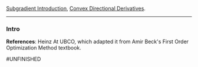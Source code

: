 [Subgradient Introduction](Subgradient%20Introduction.md), [Convex Directional Derivatives](Convex%20Directional%20Derivatives.md). 

----
### **Intro**



**References**: Heinz At UBCO, which adapted it from Amir Beck's First Order Optimization Method textbook. 


#UNFINISHED 